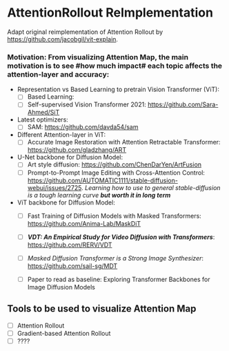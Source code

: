 # AttentionRollout ReImplementation
Adapt original reimplementation of Attention Rollout by https://github.com/jacobgil/vit-explain.

### Motivation: From visualizing Attention Map, the main motivation is to see #how much impact# each topic affects the attention-layer and accuracy: ###
- Representation vs Based Learning to pretrain Vision Transformer (ViT):
     - [ ] Based Learning:
     - [ ] Self-supervised Vision Transformer 2021: https://github.com/Sara-Ahmed/SiT
           
- Latest optimizers:
     - [ ] SAM: https://github.com/davda54/sam 

- Different Attention-layer in ViT:
     - [ ] Accurate Image Restoration with Attention Retractable Transformer: https://github.com/gladzhang/ART

- U-Net backbone for Diffusion Model:
     - [ ] Art style diffusion: https://github.com/ChenDarYen/ArtFusion
     - [ ] Prompt-to-Prompt Image Editing with Cross-Attention Control: https://github.com/AUTOMATIC1111/stable-diffusion-webui/issues/2725. *Learning how to use to general stable-diffusion is a tough learning curve ___but worth it in long term___*

- ViT backbone for Diffusion Model:
     - [ ] Fast Training of Diffusion Models with Masked Transformers: https://github.com/Anima-Lab/MaskDiT
     - [ ] ***VDT: An Empirical Study for Video Diffusion with Transformers***: https://github.com/RERV/VDT
     - [ ] *Masked Diffusion Transformer is a Strong Image Synthesizer*: https://github.com/sail-sg/MDT
     - [ ] Paper to read as baseline: Exploring Transformer Backbones for Image Diffusion Models


## Tools to be used to visualize Attention Map ##
- [ ] Attention Rollout
- [ ] Gradient-based Attention Rollout
- [ ] ????
